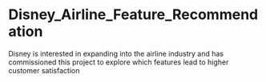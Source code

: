 # Disney_Airline_Feature_Recommendation
Disney is interested in expanding into the airline industry and has commissioned this project to explore which features lead to higher customer satisfaction

